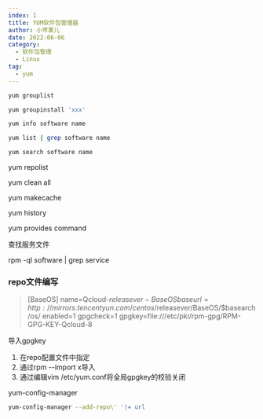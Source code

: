 ```yaml
---
index: 1
title: YUM软件包管理器
author: 小苹果儿
date: 2022-06-06
category:
  - 软件包管理
  - Linux
tag:
  - yum
---
```






```bash
yum grouplist

yum groupinstall 'xxx'

yum info software name

yum list | grep software name

yum search software name
```



yum repolist

yum clean all

yum makecache

yum history

yum provides command



查找服务文件

rpm -ql software | grep service





### repo文件编写

> [BaseOS]
> name=Qcloud-$releasever - BaseOS
> baseurl=http://mirrors.tencentyun.com/centos/$releasever/BaseOS/$basearch/os/
> enabled=1
> gpgcheck=1
> gpgkey=file:///etc/pki/rpm-gpg/RPM-GPG-KEY-Qcloud-8



导入gpgkey

1. 在repo配置文件中指定
2. 通过rpm --import x导入
3. 通过编辑vim /etc/yum.conf将全局gpgkey的校验关闭



yum-config-manager

```bash
yum-config-manager --add-repo\' '|= url
```

